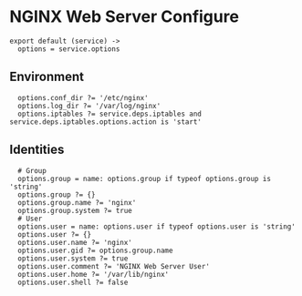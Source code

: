 
# NGINX Web Server Configure

    export default (service) ->
      options = service.options

## Environment

      options.conf_dir ?= '/etc/nginx'
      options.log_dir ?= '/var/log/nginx'
      options.iptables ?= service.deps.iptables and service.deps.iptables.options.action is 'start'

## Identities

      # Group
      options.group = name: options.group if typeof options.group is 'string'
      options.group ?= {}
      options.group.name ?= 'nginx'
      options.group.system ?= true
      # User
      options.user = name: options.user if typeof options.user is 'string'
      options.user ?= {}
      options.user.name ?= 'nginx'
      options.user.gid ?= options.group.name
      options.user.system ?= true
      options.user.comment ?= 'NGINX Web Server User'
      options.user.home ?= '/var/lib/nginx'
      options.user.shell ?= false
